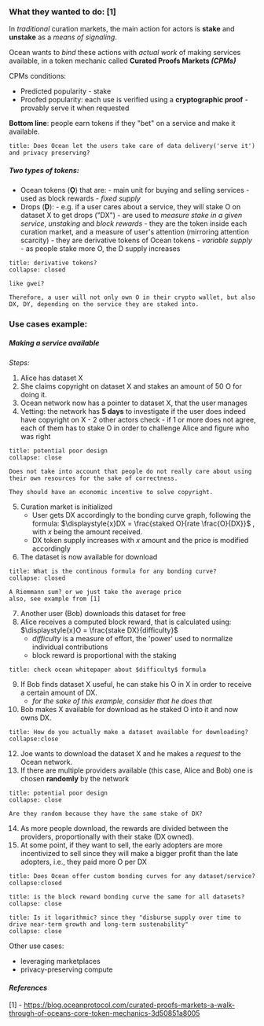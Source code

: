 ### What they wanted to do: [1]

In *traditional* curation markets, the main action for actors is **stake** and **unstake** as a *means of signaling*.

Ocean wants to *bind* these actions with *actual work* of making services available, in a token mechanic called **Curated Proofs Markets *(CPMs)*** 

CPMs conditions:
- Predicted popularity
		- stake 
- Proofed popularity: each use is verified using a **cryptographic proof**
		- provably serve it when requested

**Bottom line**: people earn tokens if they "bet" on a service and make it available. 

```ad-question
title: Does Ocean let the users take care of data delivery('serve it') and privacy preserving?
```

##### Two types of tokens:
- Ocean tokens (**Ọ**) that are:
		- main unit for buying and selling services
		- used as block rewards
		- *fixed supply*
- Drops (**Ḍ**): 
		- e.g. if a user cares about a service, they will stake O on dataset X to get drops ("DX")
		- are used to *measure stake in a given service*, *unstaking* and *block rewards*
		- they are the token inside each curation market, and a measure of user's attention (mirroring attention scarcity)
		- they are derivative tokens of Ocean tokens
		- *variable supply* - as people stake more O, the D supply increases
```ad-question
title: derivative tokens? 
collapse: closed

like gwei?
```

```ad-tip
Therefore, a user will not only own O in their crypto wallet, but also DX, DY, depending on the service they are staked into.
```


### Use cases example:
##### Making a service available
*Steps:*
1. Alice has dataset X
2. She claims copyright on dataset X and stakes an amount of 50 O for doing it. 
3. Ocean network now has a pointer to dataset X, that the user manages
4. Vetting: the network has **5 days** to investigate if the user does indeed have copyright on X
		- 2 other actors check
		- if 1 or more does not agree, each of them has to stake O in order to challenge Alice and figure who was right
```ad-danger
title: potential poor design
collapse: close

Does not take into account that people do not really care about using their own resources for the sake of correctness. 

They should have an economic incentive to solve copyright.

```
5. Curation market is initialized
	- User gets DX accordingly to the bonding curve graph, following the formula: $\displaystyle{x}DX = \frac{staked O}{rate \frac{O}{DX}}$ , with $x$ being the amount received.
	- DX token supply increases with ${x}$ amount and the price is modified accordingly
6. The dataset is now available for download
```ad-question
title: What is the continous formula for any bonding curve? 
collapse: closed

A Riemmann sum? or we just take the average price
also, see example from [1]
```


7. Another user (Bob) downloads this dataset for free
8. Alice receives a computed block reward, that is calculated using:
			$\displaystyle{x}O = \frac{stake DX}{difficulty}$
	- $difficulty$ is a measure of effort, the 'power' used to normalize individual contributions
	- block reward is proportional with the staking
```ad-warning
title: check ocean whitepaper about $difficulty$ formula
```

9. If Bob finds dataset X useful, he can stake his O in X in order to receive a certain amount of DX. 
	- *for the sake of this example, consider that he does that*
10. Bob makes X available for download as he staked O into it and now owns DX.

```ad-question
title: How do you actually make a dataset available for downloading? 
collapse:close
```


12. Joe wants to download the dataset X and he makes a *request* to the Ocean network.
13. If there are multiple providers available (this case, Alice and Bob) one is chosen **randomly** by the network

```ad-danger
title: potential poor design
collapse: close

Are they random because they have the same stake of DX?

```

14. As more people download, the rewards are divided between the providers, proportionally with their stake (DX owned).
15. At some point, if they want to sell, the early adopters are more incentivized to sell since they will make a bigger profit than the late adopters, i.e., they paid more O per DX


```ad-question
title: Does Ocean offer custom bonding curves for any dataset/service?
collapse:closed
```

```ad-question
title: is the block reward bonding curve the same for all datasets? 
collapse: close
```

```ad-question
title: Is it logarithmic? since they "disburse supply over time to drive near-term growth and long-term sustenability"
collapse: close

```



Other use cases:
- leveraging marketplaces
- privacy-preserving compute



#### *References*

[1] - https://blog.oceanprotocol.com/curated-proofs-markets-a-walk-through-of-oceans-core-token-mechanics-3d50851a8005
